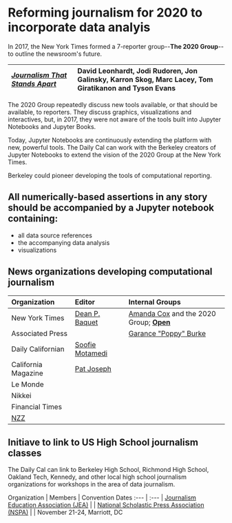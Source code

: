 # Reforming journalism for 2020 to incorporate data analyis

In 2017, the New York Times formed a 7-reporter group--**The 2020 Group**--to outline the newsroom's future.


[_Journalism That Stands Apart_](https://www.nytimes.com/projects/2020-report/index.html) | David Leonhardt, Jodi Rudoren, Jon Galinsky, Karron Skog, Marc Lacey, Tom Giratikanon and Tyson Evans
:--- | :---

The 2020 Group repeatedly discuss new tools available, or that should be available, to reporters. They discuss graphics, visualizations and interactives, but, in 2017, they were not aware of the tools built into Jupyter Notebooks and Jupyter Books.

Today, Jupyter Notebooks are continuously extending the platform with new, powerful tools. The Daily Cal can work with the Berkeley creators of Jupyter Notebooks to extend the vision of the 2020 Group at the New York Times.

Berkeley could pioneer  developing the tools of computational reporting.


## All numerically-based assertions in any story should be accompanied by a Jupyter notebook containing:
- all data source references
- the accompanying data analysis
- visualizations

## News organizations developing computational journalism

Organization | Editor | Internal Groups
 :--- | :--- | :---
New York Times  | [Dean P. Baquet](https://en.wikipedia.org/wiki/Dean_Baquet) | [Amanda Cox](https://www.nytimes.com/2019/02/28/reader-center/data-visualization-editor-amanda-cox.html) and the 2020 Group; [**Open**](https://open.nytimes.com/)
Associated Press | |[Garance "Poppy" Burke](https://blog.ap.org/announcements/ap-wins-rfk-award-for-immigration-coverage)
Daily Californian  | [Soofie Motamedi](https://www.dailycal.org/2019/04/17/the-daily-californian-elects-soofie-motamedi-as-editor-in-chief-for-2019-20/)  |
California Magazine  | [Pat Joseph](https://alumni.berkeley.edu/about-us) |
Le Monde  |   |
Nikkei |  |
Financial Times|   |
[NZZ](https://www.nzz.ch/)|   |   |


## Initiave to link to US High School journalism classes
The Daily Cal can link to Berkeley High School, Richmond High School, Oakland Tech, Kennedy, and other local high school journalism organizations for workshops in the area of data journalism.

Organization  | Members | Convention Dates
:--- | :--- |
[Journalism Education Association (JEA)](http://jea.org/wp/)  |   |
[National Scholastic Press Association (NSPA)](http://studentpress.org/nspa/) |   |  November 21-24, Marriott, DC
